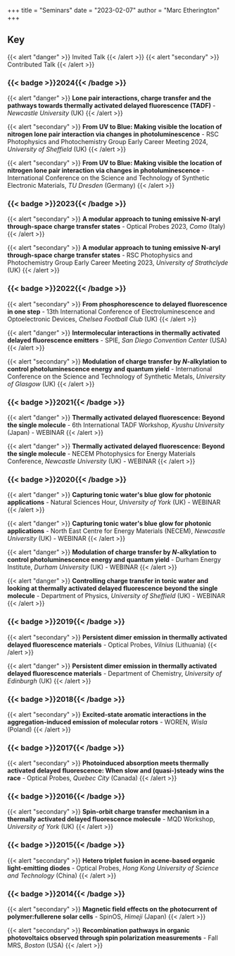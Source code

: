 
+++
title = "Seminars"
date = "2023-02-07"
author = "Marc Etherington"
+++
<h2> Key </h2>
{{< alert "danger" >}}
Invited Talk
{{< /alert >}}
{{< alert "secondary" >}}
Contributed Talk
{{< /alert >}}


<h3>{{< badge >}}2024{{< /badge >}}</h3>

{{< alert "danger" >}}
**Lone pair interactions, charge transfer and the pathways towards thermally activated delayed fluorescence (TADF)** - _Newcastle University_ (UK)
{{< /alert >}}

{{< alert "secondary" >}}
**From UV to Blue: Making visible the location of nitrogen lone pair interaction via changes in photoluminescence** - RSC Photophysics and Photochemistry Group Early Career Meeting 2024, _University of Sheffield_ (UK)
{{< /alert >}}

{{< alert "secondary" >}}
**From UV to Blue: Making visible the location of nitrogen lone pair interaction via changes in photoluminescence** - International Conference on the Science and Technology of Synthetic Electronic Materials, _TU Dresden_ (Germany)
{{< /alert >}}

<h3>{{< badge >}}2023{{< /badge >}}</h3>

{{< alert "secondary" >}}
**A modular approach to tuning emissive N-aryl through-space charge transfer states** - Optical Probes 2023, _Como_ (Italy)
{{< /alert >}}  
  
{{< alert "secondary" >}}
**A modular approach to tuning emissive N-aryl through-space charge transfer states** - RSC Photophysics and Photochemistry Group Early Career Meeting 2023, _University of Strathclyde_ (UK)
{{< /alert >}}

<h3>{{< badge >}}2022{{< /badge >}}</h3>

{{< alert "secondary" >}}
**From phosphorescence to delayed fluorescence in one step** - 13th International Conference of Electroluminescence and Optoelectronic Devices, _Chelsea Football Club_ (UK)
{{< /alert >}}
  
{{< alert "danger" >}}
**Intermolecular interactions in thermally activated delayed fluorescence emitters** - SPIE, _San Diego Convention Center_ (USA)
{{< /alert >}}  
  
{{< alert "secondary" >}}
**Modulation of charge transfer by _N_-alkylation to control photoluminescence energy and quantum yield** - International Conference on the Science and Technology of Synthetic Metals, _University of Glasgow_ (UK)
{{< /alert >}}
  
<h3>{{< badge >}}2021{{< /badge >}}</h3>
  
{{< alert "danger" >}}
**Thermally activated delayed fluorescence: Beyond the single molecule** - 6th International TADF Workshop, _Kyushu University_ (Japan) - WEBINAR
{{< /alert >}}  
  
{{< alert "danger" >}}
**Thermally activated delayed fluorescence: Beyond the single molecule** - NECEM Photophysics for Energy Materials Conference, _Newcastle University_ (UK) - WEBINAR
{{< /alert >}} 

<h3>{{< badge >}}2020{{< /badge >}}</h3>
  
{{< alert "danger" >}}
**Capturing tonic water's blue glow for photonic applications** - Natural Sciences Hour, _University of York_ (UK) - WEBINAR
{{< /alert >}} 
  
{{< alert "danger" >}}
**Capturing tonic water's blue glow for photonic applications** - North East Centre for Energy Materials (NECEM), _Newcastle University_ (UK) - WEBINAR
{{< /alert >}} 
  
{{< alert "danger" >}}
**Modulation of charge transfer by _N_-alkylation to control photoluminescence energy and quantum yield** - Durham Energy Institute, _Durham University_ (UK) - WEBINAR
{{< /alert >}}
  
{{< alert "danger" >}}
**Controlling charge transfer in tonic water and looking at thermally activated delayed fluorescence beyond the single molecule** - Department of Physics, _University of Sheffield_ (UK) - WEBINAR
{{< /alert >}}
  
<h3>{{< badge >}}2019{{< /badge >}}</h3>

{{< alert "secondary" >}}
**Persistent dimer emission in thermally activated delayed fluorescence materials** - Optical Probes, _Vilnius_ (Lithuania)
{{< /alert >}}  
  
{{< alert "danger" >}}
**Persistent dimer emission in thermally activated delayed fluorescence materials** - Department of Chemistry, _University of Edinburgh_ (UK)
{{< /alert >}}
  
<h3>{{< badge >}}2018{{< /badge >}}</h3>

{{< alert "secondary" >}}
**Excited-state aromatic interactions in the aggregation-induced emission of molecular rotors** - WOREN, _Wisla_ (Poland)
{{< /alert >}}
  
<h3>{{< badge >}}2017{{< /badge >}}</h3>

{{< alert "secondary" >}}
**Photoinduced absorption meets thermally activated delayed fluorescence: When slow and (quasi-)steady wins the race** - Optical Probes, _Quebec City_ (Canada)
{{< /alert >}}
  
<h3>{{< badge >}}2016{{< /badge >}}</h3>

{{< alert "secondary" >}}
**Spin-orbit charge transfer mechanism in a thermally activated delayed fluorescence molecule** - MQD Workshop, _University of York_ (UK)
{{< /alert >}}
  
<h3>{{< badge >}}2015{{< /badge >}}</h3>

{{< alert "secondary" >}}
**Hetero triplet fusion in acene-based organic light-emitting diodes** - Optical Probes, _Hong Kong University of Science and Technology_ (China)
{{< /alert >}}
  
<h3>{{< badge >}}2014{{< /badge >}}</h3>

{{< alert "secondary" >}}
**Magnetic field effects on the photocurrent of polymer:fullerene solar cells** - SpinOS, _Himeji_ (Japan)
{{< /alert >}}  
  
{{< alert "secondary" >}}
**Recombination pathways in organic photovoltaics observed through spin polarization measurements** - Fall MRS, _Boston_ (USA)
{{< /alert >}}  
